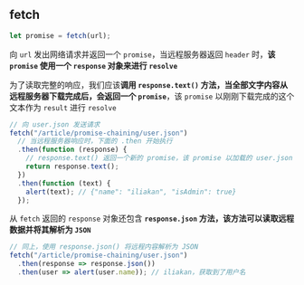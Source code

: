 ## fetch

```js
let promise = fetch(url);
```

向 `url` 发出网络请求并返回一个 `promise`，当远程服务器返回 `header` 时，**该 `promise` 使用一个 `response` 对象来进行 `resolve`**

为了读取完整的响应，我们应该**调用 `response.text()` 方法，当全部文字内容从远程服务器下载完成后，会返回一个 `promise`**，该 `promise` 以刚刚下载完成的这个文本作为 `result` 进行 `resolve`

```js
// 向 user.json 发送请求
fetch("/article/promise-chaining/user.json")
  // 当远程服务器响应时，下面的 .then 开始执行
  .then(function (response) {
    // response.text() 返回一个新的 promise，该 promise 以加载的 user.json 为 result 进行 resolve
    return response.text();
  })
  .then(function (text) {
    alert(text); // {"name": "iliakan", "isAdmin": true}
  });
```

从 `fetch` 返回的 `response` 对象还包含 **`response.json` 方法，该方法可以读取远程数据并将其解析为 `JSON`**

```js
// 同上，使用 response.json() 将远程内容解析为 JSON
fetch("/article/promise-chaining/user.json")
  .then(response => response.json())
  .then(user => alert(user.name)); // iliakan，获取到了用户名
```
